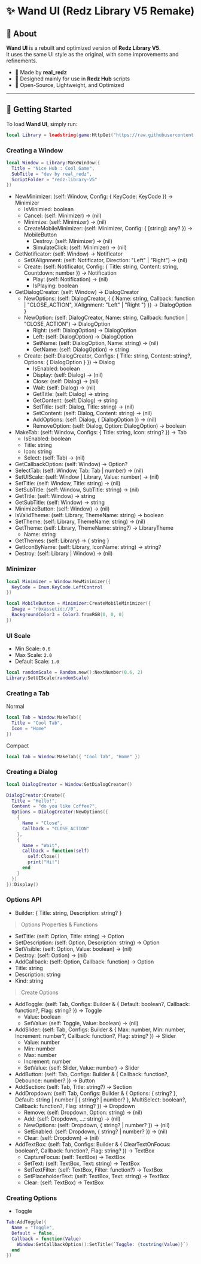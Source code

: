 # ✨ Wand UI (Redz Library V5 Remake)

## 📌 About
**Wand UI** is a rebuilt and optimized version of **Redz Library V5**.  
It uses the same UI style as the original, with some improvements and refinements.  

- 🔹 Made by **real_redz**  
- 🔹 Designed mainly for use in **Redz Hub** scripts  
- 🔹 Open-Source, Lightweight, and Optimized  

---

## 🚀 Getting Started
To load **Wand UI**, simply run:
```lua
local Library = loadstring(game:HttpGet("https://raw.githubusercontent.com/tlredz/Library/refs/heads/main/redz-V5-remake/main.luau"))()
```

### Creating a Window
```lua
local Window = Library:MakeWindow({
  Title = "Nice Hub : Cool Game",
  SubTitle = "dev by real_redz",
  ScriptFolder = "redz-library-V5"
})
```

- NewMinimizer: (self: Window, Config: { KeyCode: KeyCode }) -> Minimizer
  - IsMinimied: boolean
  - Cancel: (self: Minimizer) -> (nil)
  - Minimize: (self: Minimizer) -> (nil)
  - CreateMobileMinimizer: (self: Minimizer, Config: { [string]: any? }) -> MobileButton
    - Destroy: (self: Minimizer) -> (nil)
    - SimulateClick: (self: Minimizer) -> (nil)
- GetNotificator: (self: Window) -> Notificator
  - SetXAlignment: (self: Notificator, Direction: "Left" | "Right") -> (nil)
  - Create: (self: Notificator, Config: { Title: string, Content: string, Countdown: number }) -> Notification
    - Play: (self: Notification) -> (nil)
    - IsPlaying: boolean
- GetDialogCreator: (self: Window) -> DialogCreator
  - NewOptions: (self: DialogCreator, { { Name: string, Callback: function | "CLOSE_ACTION", XAlignment: "Left" | "Right "} }) -> DialogOption }
  - NewOption: (self: DialogCreator, Name: string, Callback: function | "CLOSE_ACTION") -> DialogOption
    - Right: (self: DialogOption) -> DialogOption
    - Left: (self: DialogOption) -> DialogOption
    - SetName: (self: DialogOption, Name: string) -> (nil)
    - GetName: (self: DialogOption) -> string
  - Create: (self: DialogCreator, Configs: { Title: string, Content: string?, Options: { DialogOption } }) -> Dialog
    - IsEnabled: boolean
    - Display: (self: Dialog) -> (nil)
    - Close: (self: Dialog) -> (nil)
    - Wait: (self: Dialog) -> (nil)
    - GetTitle: (self: Dialog) -> string
    - GetContent: (self: Dialog) -> string
    - SetTitle: (self: Dialog, Title: string) -> (nil)
    - SetContent: (self: Dialog, Content: string) -> (nil)
    - AddOptions: (self: Dialog, { DialogOption }) -> (nil)
    - RemoveOption: (self: Dialog, Option: DialogOption) -> boolean
- MakeTab: (self: Window, Configs: { Title: string, Icon: string? }) -> Tab
  - IsEnabled: boolean
  - Title: string
  - Icon: string
  - Select: (self: Tab) -> (nil)
- GetCallbackOption: (self: Window) -> Option?
- SelectTab: (self: Window, Tab: Tab | number) -> (nil)
- SetUIScale: (self: Window | Library, Value: number) -> (nil)
- SetTitle: (self: Window, Title: string) -> (nil)
- SetSubTitle: (self: Window, SubTitle: string) -> (nil)
- GetTitle: (self: Window) -> string
- GetSubTitle: (self: Window) -> string
- MinimizeButton: (self: Window) -> (nil)
- IsValidTheme: (self: Library, ThemeName: string) -> boolean
- SetTheme: (self: Library, ThemeName: string) -> (nil)
- GetTheme: (self: Library, ThemeName: string?) -> LibraryTheme
  - Name: string
- GetThemes: (self: Library) -> { string }
- GetIconByName: (self: Library, IconName: string) -> string?
- Destroy: (self: Library | Window) -> (nil)

### Minimizer
```lua
local Minimizer = Window:NewMinimizer({
  KeyCode = Enum.KeyCode.LeftControl
})

local MobileButton = Minimizer:CreateMobileMinimizer({
  Image = "rbxassetid://0",
  BackgroundColor3 = Color3.fromRGB(0, 0, 0)
})
```

### UI Scale
- Min Scale: ``0.6``
- Max Scale: ``2.0``
- Default Scale: ``1.0``

```lua
local randomScale = Random.new():NextNumber(0.6, 2)
Library:SetUIScale(randomScale)
```

### Creating a Tab
Normal
```lua
local Tab = Window:MakeTab({
  Title = "Cool Tab",
  Icon = "Home"
})
```
Compact
```lua
local Tab = Window:MakeTab({ "Cool Tab", "Home" })
```

### Creating a Dialog
```lua
local DialogCreator = Window:GetDialogCreator()

DialogCreator:Create({
  Title = "Hello!",
  Content = "do you like Coffee?",
  Options = DialogCreator:NewOptions({
    {
      Name = "Close",
      Callback = "CLOSE_ACTION"
    },
    {
      Name = "Wait",
      Callback = function(self)
        self:Close()
        print("Hi!")
      end
    }
  })
}):Display()
```

### Options API
- Builder: { Title: string, Description: string? }
> Options Properties & Functions
- SetTitle: (self: Option, Title: string) -> Option
- SetDescription: (self: Option, Description: string) -> Option
- SetVisible: (self: Option, Value: boolean) -> (nil)
- Destroy: (self: Option) -> (nil)
- AddCallback: (self: Option, Callback: function) -> Option
- Title: string
- Description: string
- Kind: string
> Create Options
- AddToggle: (self: Tab, Configs: Builder & { Default: boolean?, Callback: function?, Flag: string? }) -> Toggle
  - Value: boolean
  - SetValue: (self: Toggle, Value: boolean) -> (nil)
- AddSlider: (self: Tab, Configs: Builder & { Max: number, Min: number, Increment: number?, Callback: function?, Flag: string? }) -> Slider
  - Value: number
  - Min: number
  - Max: number
  - Increment: number
  - SetValue: (self: Slider, Value: number) -> Slider
- AddButton: (self: Tab, Configs: Builder & { Callback: function?, Debounce: number? }) -> Button
- AddSection: (self: Tab, Title: string?) -> Section
- AddDropdown: (self: Tab, Configs: Builder & { Options: { string? }, Default: string | number | { string? | number? }, MultiSelect: boolean?, Callback: function?, Flag: string? }) -> Dropdown
  - Remove: (self: Dropdown, Option: string) -> (nil)
  - Add: (self: Dropdown, ...: string) -> (nil)
  - NewOptions: (self: Dropdown, { string? | number? }) -> (nil)
  - SetEnabled: (self: Dropdown, { string? | number? }) -> (nil)
  - Clear: (self: Dropdown) -> (nil)
- AddTextBox: (self: Tab, Configs: Builder & { ClearTextOnFocus: boolean?, Callback: function?, Flag: string? )) -> TextBox
  - CaptureFocus: (self: TextBox) -> TextBox
  - SetText: (self: TextBox, Text: string) -> TextBox
  - SetTextFilter: (self: TextBox, Filter: function?) -> TextBox
  - SetPlaceholderText: (self: TextBox, Text: string) -> TextBox
  - Clear: (self: TextBox) -> TextBox
### Creating Options
- Toggle
```lua
Tab:AddToggle({
  Name = "Toggle",
  Default = false,
  Callback = function(Value)
    Window:GetCallbackOption():SetTitle(`Toggle: {tostring(Value)}`)
  end
})
```
